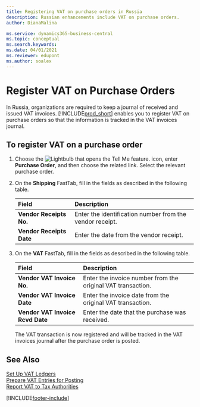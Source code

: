 ```yaml
---
title: Registering VAT on purchase orders in Russia
description: Russian enhancements include VAT on purchase orders.
author: DianaMalina

ms.service: dynamics365-business-central
ms.topic: conceptual
ms.search.keywords:
ms.date: 04/01/2021
ms.reviewer: edupont
ms.author: soalex
---
```


# Register VAT on Purchase Orders

In Russia, organizations are required to keep a journal of received and issued VAT invoices. [!INCLUDE[prod_short](../../includes/prod_short.md)] enables you to register VAT on purchase orders so that the information is tracked in the VAT invoices journal.

## To register VAT on a purchase order

1. Choose the ![Lightbulb that opens the Tell Me feature.](../../media/ui-search/search_small.png "Tell me what you want to do") icon, enter **Purchase Order**, and then choose the related link. Select the relevant purchase order.

2. On the **Shipping** FastTab, fill in the fields as described in the following table.

   | Field                    | Description                                              |
   | :----------------------- | :------------------------------------------------------- |
   | **Vendor Receipts No.**  | Enter the identification number from the vendor receipt. |
   | **Vendor Receipts Date** | Enter the date from the vendor receipt.                  |

3. On the **VAT** FastTab, fill in the fields as described in the following table.

   | Field                            | Description                                                 |
   | :------------------------------- | :---------------------------------------------------------- |
   | **Vendor VAT Invoice No.**       | Enter the invoice number from the original VAT transaction. |
   | **Vendor VAT Invoice Date**      | Enter the invoice date from the original VAT transaction.   |
   | **Vendor VAT Invoice Rcvd Date** | Enter the date that the purchase was received.              |

   The VAT transaction is now registered and will be tracked in the VAT invoices journal after the purchase order is posted.

## See Also

[Set Up VAT Ledgers](How-to-Set-Up-VAT-Ledgers.md)  
[Prepare VAT Entries for Posting](How-to-Prepare-VAT-Entries-for-Posting.md)  
[Report VAT to Tax Authorities](../../finance-how-report-vat.md)  


[!INCLUDE[footer-include](../../includes/footer-banner.md)]